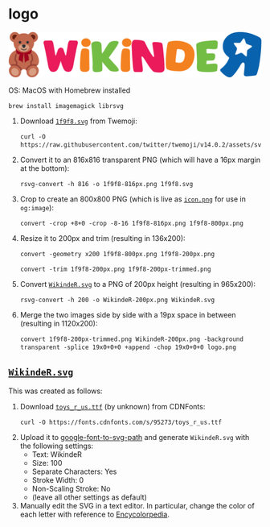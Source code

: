 # logo

![logo.png](logo.png)

OS: MacOS with Homebrew installed

```
brew install imagemagick librsvg
```

1. Download [`1f9f8.svg`](https://github.com/twitter/twemoji/blob/v14.0.2/assets/svg/1f9f8.svg) from Twemoji:
    ```
    curl -O https://raw.githubusercontent.com/twitter/twemoji/v14.0.2/assets/svg/1f9f8.svg
    ```
2. Convert it to an 816x816 transparent PNG (which will have a 16px margin at the bottom):
    ```
    rsvg-convert -h 816 -o 1f9f8-816px.png 1f9f8.svg
    ```
4. Crop to create an 800x800 PNG (which is live as [`icon.png`](https://wikinder.org/w/resources/assets/icon.png) for use in `og:image`):
    ```
    convert -crop +8+0 -crop -8-16 1f9f8-816px.png 1f9f8-800px.png
    ```
5. Resize it to 200px and trim (resulting in 136x200):
    ```
    convert -geometry x200 1f9f8-800px.png 1f9f8-200px.png
    ```
    ```
    convert -trim 1f9f8-200px.png 1f9f8-200px-trimmed.png
    ```
6. Convert [`WikindeR.svg`](#wikindersvg) to a PNG of 200px height (resulting in 965x200):
    ```
    rsvg-convert -h 200 -o WikindeR-200px.png WikindeR.svg
    ```
7. Merge the two images side by side with a 19px space in between (resulting in 1120x200):
    ```
    convert 1f9f8-200px-trimmed.png WikindeR-200px.png -background transparent -splice 19x0+0+0 +append -chop 19x0+0+0 logo.png
    ```

## [`WikindeR.svg`](WikindeR.svg)

This was created as follows:

1. Download [`toys_r_us.ttf`](https://www.cdnfonts.com/toys-r-us-2.font) (by unknown) from CDNFonts:
    ```
    curl -O https://fonts.cdnfonts.com/s/95273/toys_r_us.ttf
    ```
2. Upload it to [google-font-to-svg-path](https://danmarshall.github.io/google-font-to-svg-path/) and generate `WikindeR.svg` with the following settings:
    * Text: WikindeR
    * Size: 100
    * Separate Characters: Yes
    * Stroke Width: 0
    * Non-Scaling Stroke: No
    * (leave all other settings as default)
4. Manually edit the SVG in a text editor.  In particular, change the color of each letter with reference to [Encycolorpedia](https://encycolorpedia.com/companies/us/toys-r-us).
